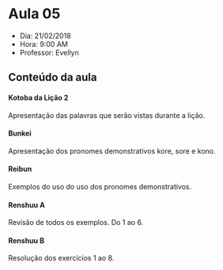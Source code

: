 # Aula 05

+ Dia: 21/02/2018
+ Hora: 9:00 AM
+ Professor: Evellyn

## Conteúdo da aula

#### Kotoba da Lição 2

Apresentação das palavras que serão vistas durante a lição.

#### Bunkei

Apresentação dos pronomes demonstrativos kore, sore e kono.

#### Reibun

Exemplos do uso do uso dos pronomes demonstrativos.

#### Renshuu A

Revisão de todos os exemplos. Do 1 ao 6.

#### Renshuu B

Resolução dos exercícios 1 ao 8.
